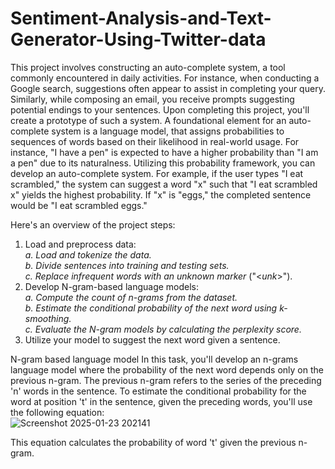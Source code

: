# Sentiment-Analysis-and-Text-Generator-Using-Twitter-data
This project involves constructing an auto-complete system, a tool commonly encountered in daily
activities. For instance, when conducting a Google search, suggestions often appear to assist in completing
your query. Similarly, while composing an email, you receive prompts suggesting potential endings to your
sentences. Upon completing this project, you'll create a prototype of such a system.
A foundational element for an auto-complete system is a language model, that assigns probabilities to
sequences of words based on their likelihood in real-world usage. For instance, "I have a pen" is expected
to have a higher probability than "I am a pen" due to its naturalness.
Utilizing this probability framework, you can develop an auto-complete system. For example, if the user
types "I eat scrambled," the system can suggest a word "x" such that "I eat scrambled x" yields the highest
probability. If "x" is "eggs," the completed sentence would be "I eat scrambled eggs."

Here's an overview of the project steps:
1. Load and preprocess data:<br>
*a. Load and tokenize the data.<br>
b. Divide sentences into training and testing sets.<br>
c. Replace infrequent words with an unknown marker* ("<*unk*>").<br>
2. Develop N-gram-based language models:<br>
*a. Compute the count of n-grams from the dataset.<br>
b. Estimate the conditional probability of the next word using k-smoothing.<br>
c. Evaluate the N-gram models by calculating the perplexity score.<br>*
3. Utilize your model to suggest the next word given a sentence.<br>

N-gram based language model
In this task, you'll develop an n-grams language model where the probability of the next word depends
only on the previous n-gram. The previous n-gram refers to the series of the preceding 'n' words in the
sentence. To estimate the conditional probability for the word at position 't' in the sentence, given the
preceding words, you'll use the following equation:<br>
![Screenshot 2025-01-23 202141](https://github.com/user-attachments/assets/77c51282-2893-446f-ad82-19a1c9793c2d)<br>


This equation calculates the probability of word 't' given the previous n-gram.
